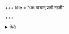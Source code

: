 +++
title = "06 ऋचाम् प्राची महती"

+++

<details><summary>थिते</summary>

ऋचां प्राची महती दिगुच्यत इत्यनेनानुवाकेनानुशंसति ६
</details>
